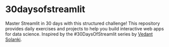 # 30daysofstreamlit
Master Streamlit in 30 days with this structured challenge! This repository provides daily exercises and projects to help you build interactive web apps for data science. Inspired by the #30DaysOfStreamlit series by [Vedant Solanki](https://www.linkedin.com/in/vedantsolanki).
